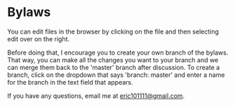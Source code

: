 Bylaws
======

You can edit files in the browser by clicking on the file and then selecting edit over on the right.

Before doing that, I encourage you to create your own branch of the bylaws. That way, you can make all the changes you want to your branch and we can merge them back to the 'master' branch after discussion. To create a branch, click on the dropdown that says 'branch: master' and enter a name for the branch in the text field that appears.

If you have any questions, email me at eric101111@gmail.com.
